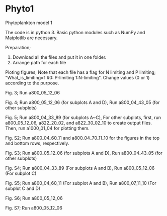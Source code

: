 # Phyto1
Phytoplankton model 1

The code is in python 3. Basic python modules such as NumPy and Matplotlib are necessary.

Preparation;
1. Download all the files and put it in one folder.
2. Arrange path for each file

Ploting figures;
Note that each file has a flag for N limiting and P limiting;
"What_is_limiting=1  #0: P-limiting  1:N-limiting".
Change values (0 or 1) according to the purpose.

Fig. 3; Run a800_05_12_06

Fig. 4; Run a800_05_12_06 (for subplots A and D),
        Run a800_04_43_05 (for other subplots)
        
Fig. 5; Run a800_04_33_89 (for subplots A~C),
        For other subplots, first, run a800_05_12_06, a822_20_02, and a822_30_02_10 to create output files.
        Then, run a1000_01_04 for plotting them.

Fig. S2; Run a800_04_60_11 and a800_04_70_11_10 for the figures in the top and bottom rows, respectively.

Fig. S3; Run a800_05_12_06 (for subplots A and D),
         Run a800_04_43_05 (for other subplots)
         
Fig. S4; Run a800_04_33_89 (For subplots A and B),
         Run a800_05_12_06 (For subplot C)
         
Fig. S5; Run a800_04_60_11 (For subplot A and B),
         Run a800_07_11_10 (For subplot C and D)
         
Fig. S6; Run a800_05_12_06

Fig. S7; Run a800_05_12_06

